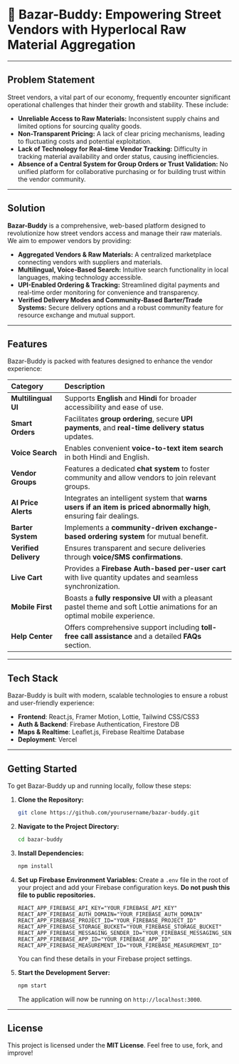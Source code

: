 # 🛒 Bazar-Buddy: Empowering Street Vendors with Hyperlocal Raw Material Aggregation

-----

## Problem Statement

Street vendors, a vital part of our economy, frequently encounter significant operational challenges that hinder their growth and stability. These include:

  * **Unreliable Access to Raw Materials:** Inconsistent supply chains and limited options for sourcing quality goods.
  * **Non-Transparent Pricing:** A lack of clear pricing mechanisms, leading to fluctuating costs and potential exploitation.
  * **Lack of Technology for Real-time Vendor Tracking:** Difficulty in tracking material availability and order status, causing inefficiencies.
  * **Absence of a Central System for Group Orders or Trust Validation:** No unified platform for collaborative purchasing or for building trust within the vendor community.

-----

## Solution

**Bazar-Buddy** is a comprehensive, web-based platform designed to revolutionize how street vendors access and manage their raw materials. We aim to empower vendors by providing:

  * **Aggregated Vendors & Raw Materials:** A centralized marketplace connecting vendors with suppliers and materials.
  * **Multilingual, Voice-Based Search:** Intuitive search functionality in local languages, making technology accessible.
  * **UPI-Enabled Ordering & Tracking:** Streamlined digital payments and real-time order monitoring for convenience and transparency.
  * **Verified Delivery Modes and Community-Based Barter/Trade Systems:** Secure delivery options and a robust community feature for resource exchange and mutual support.

-----

## Features

Bazar-Buddy is packed with features designed to enhance the vendor experience:

| Category | Description |
| :---------------------- | :---------------------------------------------------------------------------------------------------------- |
| **Multilingual UI** | Supports **English** and **Hindi** for broader accessibility and ease of use. |
| **Smart Orders** | Facilitates **group ordering**, secure **UPI payments**, and **real-time delivery status** updates. |
| **Voice Search** | Enables convenient **voice-to-text item search** in both Hindi and English. |
| **Vendor Groups** | Features a dedicated **chat system** to foster community and allow vendors to join relevant groups. |
| **AI Price Alerts** | Integrates an intelligent system that **warns users if an item is priced abnormally high**, ensuring fair dealings. |
| **Barter System** | Implements a **community-driven exchange-based ordering system** for mutual benefit. |
| **Verified Delivery** | Ensures transparent and secure deliveries through **voice/SMS confirmations**. |
| **Live Cart** | Provides a **Firebase Auth-based per-user cart** with live quantity updates and seamless synchronization. |
| **Mobile First** | Boasts a **fully responsive UI** with a pleasant pastel theme and soft Lottie animations for an optimal mobile experience. |
| **Help Center** | Offers comprehensive support including **toll-free call assistance** and a detailed **FAQs** section. |

-----

## Tech Stack

Bazar-Buddy is built with modern, scalable technologies to ensure a robust and user-friendly experience:

  * **Frontend**: React.js, Framer Motion, Lottie, Tailwind CSS/CSS3
  * **Auth & Backend**: Firebase Authentication, Firestore DB
  * **Maps & Realtime**: Leaflet.js, Firebase Realtime Database
  * **Deployment**: Vercel

-----

## Getting Started

To get Bazar-Buddy up and running locally, follow these steps:

1.  **Clone the Repository:**

    ```bash
    git clone https://github.com/yourusername/bazar-buddy.git
    ```

2.  **Navigate to the Project Directory:**

    ```bash
    cd bazar-buddy
    ```

3.  **Install Dependencies:**

    ```bash
    npm install
    ```

4.  **Set up Firebase Environment Variables:**
    Create a `.env` file in the root of your project and add your Firebase configuration keys. **Do not push this file to public repositories.**

    ```
    REACT_APP_FIREBASE_API_KEY="YOUR_FIREBASE_API_KEY"
    REACT_APP_FIREBASE_AUTH_DOMAIN="YOUR_FIREBASE_AUTH_DOMAIN"
    REACT_APP_FIREBASE_PROJECT_ID="YOUR_FIREBASE_PROJECT_ID"
    REACT_APP_FIREBASE_STORAGE_BUCKET="YOUR_FIREBASE_STORAGE_BUCKET"
    REACT_APP_FIREBASE_MESSAGING_SENDER_ID="YOUR_FIREBASE_MESSAGING_SENDER_ID"
    REACT_APP_FIREBASE_APP_ID="YOUR_FIREBASE_APP_ID"
    REACT_APP_FIREBASE_MEASUREMENT_ID="YOUR_FIREBASE_MEASUREMENT_ID"
    ```

    You can find these details in your Firebase project settings.

5.  **Start the Development Server:**

    ```bash
    npm start
    ```

    The application will now be running on `http://localhost:3000`.

-----

## License

This project is licensed under the **MIT License**. Feel free to use, fork, and improve\!

